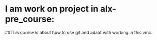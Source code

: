 # I am work on project in alx-pre_course:
##This course is about how to use git and adapt with working in this vmc.

